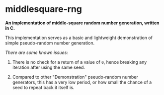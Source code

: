 
# middlesquare-rng

**An implementation of middle-square random number generation, written in C.**

This implementation serves as a basic and lightweight demonstration of simple pseudo-random number generation.

*There are some known issues:*

1. There is no check for a return of a value of `0`, hence breaking any iteration after using the same seed.

2. Compared to other "Demonstration" pseudo-random number generators, this has a very low period, or how small the chance of a seed to repeat back it itself is.
